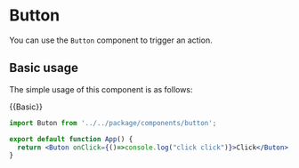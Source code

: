# Button
You can use the `Button` component to trigger an action.
## Basic usage
The simple usage of this component is as follows:

{{Basic}}
```jsx
import Buton from '../../package/components/button';

export default function App() {  
  return <Buton onClick={()=>console.log("click click")}>Click</Buton>;
}
```